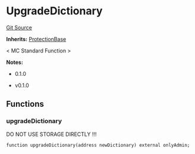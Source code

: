 # UpgradeDictionary
[Git Source](https://github.com/metacontract/mc/blob/20954f1387efa0bc72b42d3e78a22f9f845eebbd/src/std/functions/protected/UpgradeDictionary.sol)

**Inherits:**
[ProtectionBase](../protection/ProtectionBase.sol/abstract.ProtectionBase.md)

< MC Standard Function >

**Notes:**
- 0.1.0

- v0.1.0


## Functions
### upgradeDictionary

DO NOT USE STORAGE DIRECTLY !!!


```solidity
function upgradeDictionary(address newDictionary) external onlyAdmin;
```

